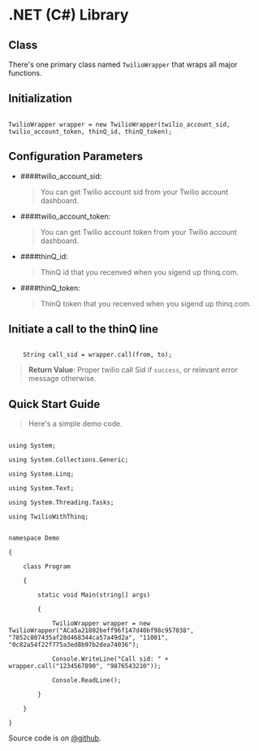 .NET (C#) Library
=================

Class
-----

There's one primary class named `TwilioWrapper` that wraps all major functions.

Initialization
--------------

```

TwilioWrapper wrapper = new TwilioWrapper(twilio_account_sid, twilio_account_token, thinQ_id, thinQ_token);

```

Configuration Parameters
------------------------

- ####twilio_account_sid:
  
  > You can get Twilio account sid from your Twilio account dashboard.

- ####twilio_account_token:

  > You can get Twilio account token from your Twilio account dashboard.

- ####thinQ_id:

  > ThinQ id that you recenved when you sigend up thinq.com.

- ####thinQ_token:

  > ThinQ token that you recenved when you sigend up thinq.com.

Initiate a call to the thinQ line
------------------------------------

```

	String call_sid = wrapper.call(from, to);

```

> **Return Value**: Proper twilio call Sid if `success`, or relevant error message otherwise.

Quick Start Guide
-----------------

> Here's a simple demo code.

```

using System;

using System.Collections.Generic;

using System.Linq;

using System.Text;

using System.Threading.Tasks;

using TwilioWithThinq;


namespace Demo

{

    class Program

    {

        static void Main(string[] args)

        {

            TwilioWrapper wrapper = new TwilioWrapper("ACa5a21802beff96f147d40bf98c957038", "7852c807435af28d468344ca57a49d2a", "11001", "0c82a54f22f775a3ed8b97b2dea74036");

            Console.WriteLine("Call sid: " + wrapper.call("1234567890", "9876543210"));

            Console.ReadLine();

        }

    }

}

```

Source code is on [@github](https://github.com/harouf/twilio-thinQLCR-dotnet).